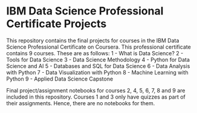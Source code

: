 # IBM Data Science Professional Certificate Projects

This repository contains the final projects for courses in the IBM Data Science Professional Certificate on Coursera.
This professional certificate contains 9 courses. These are as follows:
1 - What is Data Science?
2 - Tools for Data Science
3 - Data Science Methodology
4 - Python for Data Science and AI
5 - Databases and SQL for Data Science
6 - Data Analysis with Python
7 - Data Visualization with Python
8 - Machine Learning with Python
9 - Applied Data Science Capstone

Final project/assignment notebooks for courses 2, 4, 5, 6, 7, 8 and 9 are included in this repository.
Courses 1 and 3 only have quizzes as part of their assignments. Hence, there are no notebooks for them.
